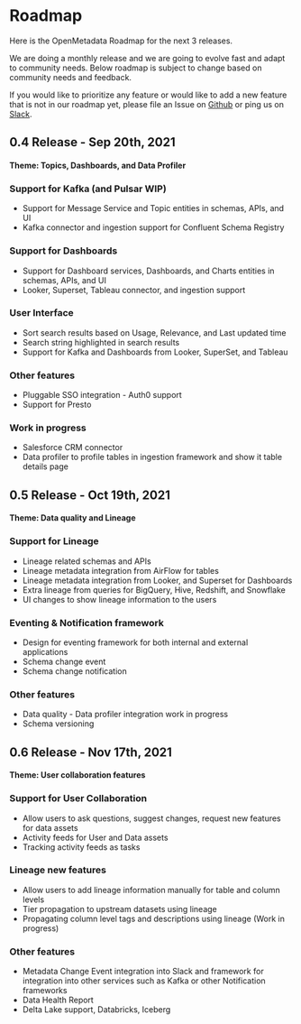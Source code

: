 # Roadmap

Here is the OpenMetadata Roadmap for the next 3 releases.

We are doing a monthly release and we are going to evolve fast and adapt to community needs. Below roadmap is subject to change based on community needs and feedback.

If you would like to prioritize any feature or would like to add a new feature that is not in our roadmap yet, please file an Issue on [Github](https://github.com/open-metadata/OpenMetadata/issues) or ping us on [Slack](https://join.slack.com/t/openmetadata/shared_invite/zt-wksh1bww-iQGk45NTw6Tp4Q9UZd6QOw).

## 0.4 Release - Sep 20th, 2021

#### Theme:  Topics, Dashboards, and Data Profiler

### Support for Kafka \(and Pulsar WIP\)

* Support for Message Service and Topic entities in schemas, APIs, and UI
* Kafka connector and ingestion support for Confluent Schema Registry

### Support for Dashboards

* Support for Dashboard services, Dashboards, and Charts entities in schemas, APIs, and UI
* Looker, Superset, Tableau connector, and ingestion support

### User Interface

* Sort search results based on Usage, Relevance, and Last updated time
* Search string highlighted in search results
* Support for Kafka and Dashboards from Looker, SuperSet, and Tableau 

### Other features

* Pluggable SSO integration - Auth0 support
* Support for Presto

### Work in progress

* Salesforce CRM connector
* Data profiler to profile tables in ingestion framework and show it table details page

## 0.5 Release - Oct 19th, 2021

#### Theme: Data quality and Lineage

### Support for Lineage

* Lineage related schemas and APIs
* Lineage metadata integration from AirFlow for tables
* Lineage metadata  integration from Looker, and Superset for Dashboards
* Extra lineage from queries for BigQuery, Hive, Redshift, and Snowflake
* UI changes to show lineage information to the users

### Eventing & Notification framework

* Design for eventing framework for both internal and external applications
* Schema change event
* Schema change notification

### Other features

* Data quality - Data profiler integration work in progress
* Schema versioning

## 0.6 Release - Nov 17th, 2021

#### Theme: User collaboration features

### Support for User Collaboration

* Allow users to ask questions, suggest changes, request new features for data assets
* Activity feeds for User and Data assets
* Tracking activity feeds as tasks

### Lineage new features

* Allow users to add lineage information manually for table and column levels
* Tier propagation to upstream datasets using lineage
* Propagating column level tags and descriptions using lineage \(Work in progress\)

### Other features

* Metadata Change Event integration into Slack and framework for integration into other services such as Kafka or other Notification frameworks
* Data Health Report
* Delta Lake support,  Databricks, Iceberg

